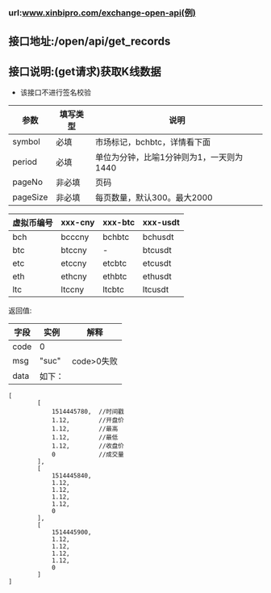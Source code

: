 ### url:www.xinbipro.com/exchange-open-api(例)## 接口地址:/open/api/get_records## 接口说明:(get请求)获取K线数据* 该接口不进行签名校验|参数|	填写类型|	说明||------------|--------|-----------------------------||symbol|	必填|	市场标记，bchbtc，详情看下面||period|	必填|	单位为分钟，比喻1分钟则为1，一天则为1440||pageNo|	非必填|	页码||pageSize|	非必填|	 每页数量，默认300。最大2000||虚拟币编号|xxx-cny|xxx-btc|xxx-usdt||------------|-----------|----------|----------||bch|	bcccny|	bchbtc|	bchusdt||btc|	btccny|	-|	btcusdt||etc|	etccny|	etcbtc|	etcusdt||eth|	ethcny|	ethbtc|	ethusdt||ltc|	ltccny|	ltcbtc|	ltcusdt|返回值:|字段|	实例|	解释||------------|-----------|----------------||code|	0|	 |msg|	"suc"|	code>0失败||data|	如下：|```[        [            1514445780,  //时间戳            1.12,        //开盘价            1.12,        //最高            1.12,        //最低            1.12,        //收盘价            0            //成交量        ],        [            1514445840,            1.12,            1.12,            1.12,            1.12,            0        ],        [            1514445900,            1.12,            1.12,            1.12,            1.12,            0        ]]```